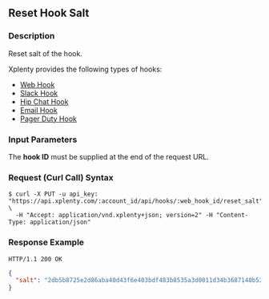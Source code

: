 ## Reset Hook Salt

### Description
Reset salt of the hook.

Xplenty provides the following types of hooks:

* [Web Hook](https://github.com/xplenty/xplenty-api-doc-v2/blob/master/resources/hooks/web-hook.md)
* [Slack Hook](https://github.com/xplenty/xplenty-api-doc-v2/blob/master/resources/hooks/slack-hook.md)
* [Hip Chat Hook](https://github.com/xplenty/xplenty-api-doc-v2/blob/master/resources/hooks/hip-chat-hook.md)
* [Email Hook](https://github.com/xplenty/xplenty-api-doc-v2/blob/master/resources/hooks/email-hook.md)
* [Pager Duty Hook](https://github.com/xplenty/xplenty-api-doc-v2/blob/master/resources/hooks/pager-duty-hook.md)

### Input Parameters
The **hook ID** must be supplied at the end of the request URL.

### Request (Curl Call) Syntax
```shell
$ curl -X PUT -u api_key: "https://api.xplenty.com/:account_id/api/hooks/:web_hook_id/reset_salt" \
  -H "Accept: application/vnd.xplenty+json; version=2" -H "Content-Type: application/json"
```

### Response Example
```HTTP
HTTP/1.1 200 OK
```

```json
{
  "salt": "2db5b8725e2d86aba40d43f6e403bdf483b8535a3d0011d34b3687140b52bc8c"
}
```

